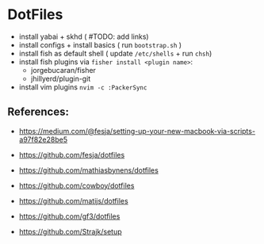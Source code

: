 # DotFiles

- install yabai + skhd ( #TODO: add links)
- install configs + install basics ( run `bootstrap.sh` )
- install fish as default shell ( update `/etc/shells` + run `chsh`)
- install fish plugins via `fisher install <plugin name>`:
    - jorgebucaran/fisher
    - jhillyerd/plugin-git
- install vim plugins `nvim -c :PackerSync`

## References:
- https://medium.com/@fesja/setting-up-your-new-macbook-via-scripts-a97f82e28be5

- https://github.com/fesja/dotfiles
- https://github.com/mathiasbynens/dotfiles
- https://github.com/cowboy/dotfiles
- https://github.com/matijs/dotfiles
- https://github.com/gf3/dotfiles
- https://github.com/Strajk/setup
